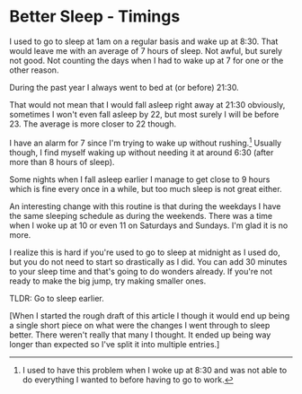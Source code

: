 # Better Sleep - Timings

I used to go to sleep at 1am on a regular basis and wake up at 8:30. That would leave me with an average of 7 hours of sleep. Not awful, but surely not good. Not counting the days when I had to wake up at 7 for one or the other reason.

During the past year I always went to bed at (or before) 21:30.

That would not mean that I would fall asleep right away at 21:30 obviously, sometimes I won't even fall asleep by 22, but most surely I will be before 23. The average is more closer to 22 though.

I have an alarm for 7 since I'm trying to wake up without rushing.[^1] Usually though, I find myself waking up without needing it at around 6:30 (after more than 8 hours of sleep).

Some nights when I fall asleep earlier I manage to get close to 9 hours which is fine every once in a while, but too much sleep is not great either.

An interesting change with this routine is that during the weekdays I have the same sleeping schedule as during the weekends. There was a time when I woke up at 10 or even 11 on Saturdays and Sundays. I'm glad it is no more.

I realize this is hard if you're used to go to sleep at midnight as I used do, but you do not need to start so drastically as I did. You can add 30 minutes to your sleep time and that's going to do wonders already. If you're not ready to make the big jump, try making smaller ones.

TLDR: Go to sleep earlier.

[When I started the rough draft of this article I though it would end up being a single short piece on what were the changes I went through to sleep better. There weren't really that many I thought. It ended up being way longer than expected so I've split it into multiple entries.]

[^1]: I used to have this problem when I woke up at 8:30 and was not able to do everything I wanted to before having to go to work.
[^2]: That does not mean that I do not like what I do at my job. I love my job, but it is still a job.